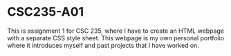 # CSC235-A01
This is assignment 1 for CSC 235, where I have to create an HTML webpage with a separate CSS style sheet. This webpage is my own personal portfolio where it introduces myself and past projects that I have worked on.
